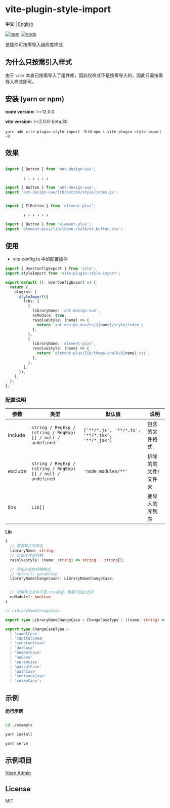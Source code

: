 # vite-plugin-style-import

**中文** | [English](./README.md)

[![npm][npm-img]][npm-url] [![node][node-img]][node-url]

该插件可按需导入组件库样式

## 为什么只按需引入样式

由于 `vite` 本身已按需导入了组件库，因此仅样式不是按需导入的，因此只需按需导入样式即可。

## 安装 (yarn or npm)

**node version:** >=12.0.0

**vite version:** >=2.0.0-beta.30

`yarn add vite-plugin-style-import -D` or `npm i vite-plugin-style-import -D`

## 效果

```ts

import { Button } from 'ant-design-vue';

        ↓ ↓ ↓ ↓ ↓ ↓

import { Button } from 'ant-design-vue';
import 'ant-design-vue/lib/button/style/index.js';

```

```ts

import { ElButton } from 'element-plus';

        ↓ ↓ ↓ ↓ ↓ ↓

import { Button } from 'element-plus';
import 'element-plus/lib/theme-chalk/el-button.css`;

```

## 使用

- vite.config.ts 中的配置插件

```ts
import { UserConfigExport } from 'vite';
import styleImport from 'vite-plugin-style-import';

export default (): UserConfigExport => {
  return {
    plugins: [
      styleImport({
        libs: [
          {
            libraryName: 'ant-design-vue',
            esModule: true,
            resolveStyle: (name) => {
              return `ant-design-vue/es/${name}/style/index`;
            },
          },
          {
            libraryName: 'element-plus',
            resolveStyle: (name) => {
              return `element-plus/lib/theme-chalk/${name}.css`;
            },
          },
        ],
      }),
    ],
  };
};
```

### 配置说明

| 参数 | 类型 | 默认值 | 说明 |
| --- | --- | --- | --- |
| include | `string / RegExp / (string / RegExp)[] / null / undefined` | `['**/*.js', '**/*.ts', '**/*.tsx', '**/*.jsx']` | 包含的文件格式 |
| exclude | `string / RegExp / (string / RegExp)[] / null / undefined` | `'node_modules/**'` | 排除的的文件/文件夹 |
| libs | `Lib[]` |  | 要导入的库列表 |

**Lib**

```ts
{
  // 需要导入的库名
  libraryName: string;
  // 自定义样式转换
  resolveStyle: (name: string) => string ｜ string[];

  // 导出的名称转换格式
  // default: paramCase
  libraryNameChangeCase?: LibraryNameChangeCase;


  // 如果样式文件不是.css后缀。需要开启此选项
  esModule?: boolean
}

// LibraryNameChangeCase

export type LibraryNameChangeCase = ChangeCaseType | ((name: string) => string);

export type ChangeCaseType =
  | 'camelCase'
  | 'capitalCase'
  | 'constantCase'
  | 'dotCase'
  | 'headerCase'
  | 'noCase'
  | 'paramCase'
  | 'pascalCase'
  | 'pathCase'
  | 'sentenceCase'
  | 'snakeCase';


```

## 示例

**运行示例**

```bash

cd ./example

yarn install

yarn serve

```

## 示例项目

[Vben Admin](https://github.com/anncwb/vue-vben-admin)

## License

MIT

[npm-img]: https://img.shields.io/npm/v/vite-plugin-style-import.svg
[npm-url]: https://npmjs.com/package/vite-plugin-style-import
[node-img]: https://img.shields.io/node/v/vite-plugin-style-import.svg
[node-url]: https://nodejs.org/en/about/releases/
